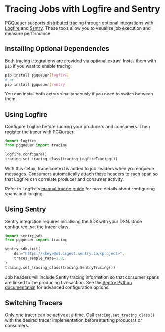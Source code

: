 # Tracing Jobs with Logfire and Sentry

PGQueuer supports distributed tracing through optional integrations with
[Logfire](https://logfire.pydantic.dev/) and
[Sentry](https://docs.sentry.io/).
These tools allow you to visualize job execution and measure performance.

## Installing Optional Dependencies

Both tracing integrations are provided via optional extras. Install them with
`pip` if you want to enable tracing:

```bash
pip install pgqueuer[logfire]
# or
pip install pgqueuer[sentry]
```

You can install both extras simultaneously if you need to switch between them.

## Using Logfire

Configure Logfire before running your producers and consumers. Then register the
tracer with PGQueuer:

```python
import logfire
from pgqueuer import tracing

logfire.configure()
tracing.set_tracing_class(tracing.LogfireTracing())
```

With this setup, trace context is added to job headers when you enqueue
messages. Consumers automatically attach these headers to each span so that
Logfire can correlate producer and consumer activity.

Refer to Logfire's
[manual tracing guide](https://logfire.pydantic.dev/docs/guides/onboarding-checklist/add-manual-tracing/)
for more details about configuring spans and logging.

## Using Sentry

Sentry integration requires initialising the SDK with your DSN. Once configured,
set the tracer class:

```python
import sentry_sdk
from pgqueuer import tracing

sentry_sdk.init(
    dsn="https://<key>@o1.ingest.sentry.io/<project>",
    traces_sample_rate=1.0,
)
tracing.set_tracing_class(tracing.SentryTracing())
```

Job headers will include Sentry tracing information so that consumer spans are
linked to the producing transaction. See the
[Sentry Python documentation](https://docs.sentry.io/platforms/python/)
for advanced configuration options.

## Switching Tracers

Only one tracer can be active at a time. Call
`tracing.set_tracing_class()` with the desired tracer implementation before
starting producers or consumers.
